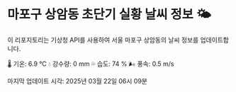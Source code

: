 
# 마포구 상암동 초단기 실황 날씨 정보 🌤️

이 리포지토리는 기상청 API를 사용하여 서울 마포구 상암동의 날씨 정보를 업데이트합니다. 

🌡️ 기온: 6.9 ℃
💧 강수량: 0 mm
💦 습도: 74 %
🌬️ 풍속: 0.5 m/s

마지막 업데이트 시각: 2025년 03월 22일 06시 09분    
